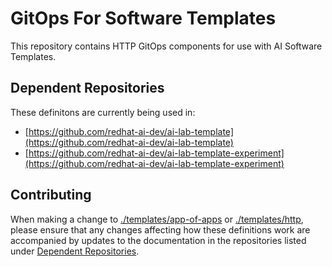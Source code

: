 # GitOps For Software Templates

This repository contains HTTP GitOps components for use with AI Software Templates. 

## Dependent Repositories

These definitons are currently being used in:

- [https://github.com/redhat-ai-dev/ai-lab-template](https://github.com/redhat-ai-dev/ai-lab-template)
- [https://github.com/redhat-ai-dev/ai-lab-template-experiment](https://github.com/redhat-ai-dev/ai-lab-template-experiment)

## Contributing

When making a change to [./templates/app-of-apps](./templates/app-of-apps/) or [./templates/http](./templates/http/), please ensure that any changes affecting how these definitions work are accompanied by updates to the documentation in the repositories listed under [Dependent Repositories](#dependent-repositories).
